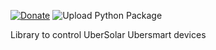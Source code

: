 [![Donate](https://img.shields.io/badge/donate-Coffee-yellow.svg)](https://www.buymeacoffee.com/renierm)
![Upload Python Package](https://github.com/RenierM26/pyUbersolar/workflows/Upload%20Python%20Package/badge.svg)

Library to control UberSolar Ubersmart devices
